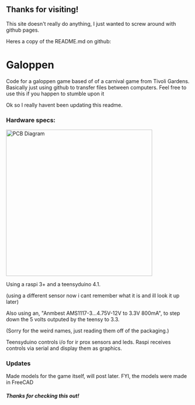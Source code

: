 ## Thanks for visiting!
This site doesn't really do anything, I just wanted to screw around with github pages.

Heres a copy of the README.md on github:

# Galoppen
Code for a galoppen game based of of a carnival game from Tivoli Gardens.
Basically just using github to transfer files between computers.
Feel free to use this if you happen to stumble upon it

Ok so I really havent been updating this readme.

### Hardware specs:

<img src="https://i.imgur.com/1AqRSxu.png" alt="PCB Diagram" width="400"/>

Using a raspi 3+ and a teensyduino 4.1.

(using a different sensor now i cant remember what it is and ill look it up later)

Also using an, "Anmbest AMS1117-3...4.75V-12V to 3.3V 800mA", to step down the 5 volts outputed by the teensy to 3.3.

(Sorry for the weird names, just reading them off of the packaging.)

Teensyduino controls i/o for ir prox sensors and leds.
Raspi receives controls via serial and display them as graphics.

### Updates

 Made models for the game itself, will post later.
 FYI, the models were made in FreeCAD

##### Thanks for checking this out!
